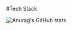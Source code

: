#Tech Stack

![Anurag's GitHub stats](https://github-readme-stats.vercel.app/api?username=heahgo&show_icons=true&theme=radical)
